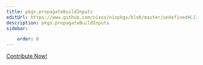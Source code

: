 ```yaml
---
title: pkgs.propagateBuildInputs
editUrl: https://www.github.com/nixos/nixpkgs/blob/master/undefined#L130C26
description: pkgs.propagateBuildInputs
sidebar:

    order: 8
---
```


<a href="https://www.github.com/nixos/nixpkgs/blob/master/undefined#L130C26">Contribute Now!</a>



